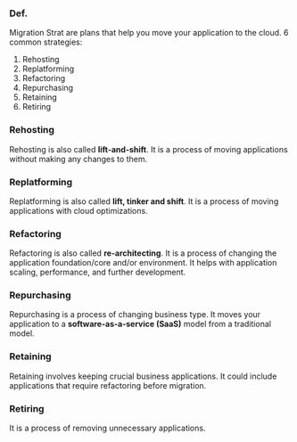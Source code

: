 ### Def.

Migration Strat are plans that help you move your application to the cloud.
6 common strategies: 
1. Rehosting
2. Replatforming
3. Refactoring
4. Repurchasing
5. Retaining
6. Retiring

### Rehosting

Rehosting is also called **lift-and-shift**.
It is a process of moving applications without making any changes to them.

### Replatforming

Replatforming is also called **lift, tinker and shift**.
It is a process of moving applications with cloud optimizations.


### Refactoring

Refactoring is also called **re-architecting**.
It is a process of changing the application foundation/core and/or environment.
It helps with application scaling, performance, and further development.


### Repurchasing

Repurchasing is a process of changing business type.
It moves your application to a **software-as-a-service (SaaS)** model from a traditional model.

### Retaining

Retaining involves keeping crucial business applications.
It could include applications that require refactoring before migration.

### Retiring

It is a process of removing unnecessary applications.